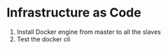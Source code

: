 # Infrastructure as Code 

1. Install Docker engine from master to all the slaves
2. Test the docker cli